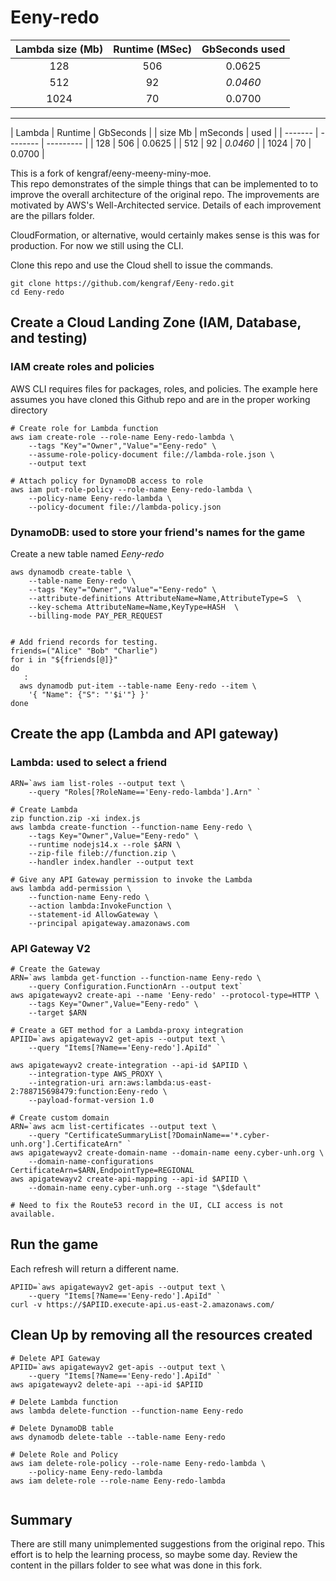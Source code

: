 # Eeny-redo
| Lambda size (Mb)  | Runtime (MSec)  | GbSeconds used |
| :---: | :---: | :---: |
|  128    |   506    |   0.0625  |
|  512    |    92    |  *0.0460*  |
|  1024   |    70    |   0.0700  |

----
| Lambda | Runtime  | GbSeconds |
| size Mb | mSeconds | used |
| ------- | -------- | --------- |
| 128 | 506 | 0.0625 |
| 512 | 92 | *0.0460* |
| 1024 | 70 | 0.0700 |  

This is a fork of kengraf/eeny-meeny-miny-moe.  
This repo demonstrates of the simple things that can be implemented to to improve the overall architecture of the original repo.
The improvements are motivated by AWS's Well-Architected service.  Details of each improvement are the pillars folder.

CloudFormation, or alternative, would certainly makes sense is this was for production.  For now we still using the CLI.

Clone this repo and use the Cloud shell to issue the commands.
```
git clone https://github.com/kengraf/Eeny-redo.git
cd Eeny-redo
```

## Create a Cloud Landing Zone (IAM, Database, and testing)

### IAM create roles and policies
AWS CLI requires files for packages, roles, and policies.  The example here assumes you have cloned this Github repo and are in the proper working directory

```
# Create role for Lambda function
aws iam create-role --role-name Eeny-redo-lambda \
    --tags "Key"="Owner","Value"="Eeny-redo" \
    --assume-role-policy-document file://lambda-role.json \
    --output text
  
# Attach policy for DynamoDB access to role
aws iam put-role-policy --role-name Eeny-redo-lambda \
    --policy-name Eeny-redo-lambda \
    --policy-document file://lambda-policy.json  

```

### DynamoDB: used to store your friend\'s names for the game 
Create a new table named *Eeny-redo*
```
aws dynamodb create-table \
    --table-name Eeny-redo \
    --tags "Key"="Owner","Value"="Eeny-redo" \
    --attribute-definitions AttributeName=Name,AttributeType=S  \
    --key-schema AttributeName=Name,KeyType=HASH  \
    --billing-mode PAY_PER_REQUEST  
      
```
   
```
# Add friend records for testing.  
friends=("Alice" "Bob" "Charlie")
for i in "${friends[@]}"
do
   : 
  aws dynamodb put-item --table-name Eeny-redo --item \
    '{ "Name": {"S": "'$i'"} }' 
done

```


## Create the app (Lambda and API gateway)
### Lambda: used to select a friend
```
ARN=`aws iam list-roles --output text \
    --query "Roles[?RoleName=='Eeny-redo-lambda'].Arn" `  

# Create Lambda
zip function.zip -xi index.js
aws lambda create-function --function-name Eeny-redo \
    --tags Key="Owner",Value="Eeny-redo" \
    --runtime nodejs14.x --role $ARN \
    --zip-file fileb://function.zip \
    --handler index.handler --output text   

# Give any API Gateway permission to invoke the Lambda
aws lambda add-permission \
    --function-name Eeny-redo \
    --action lambda:InvokeFunction \
    --statement-id AllowGateway \
    --principal apigateway.amazonaws.com  

```
### API Gateway V2
```
# Create the Gateway
ARN=`aws lambda get-function --function-name Eeny-redo \
    --query Configuration.FunctionArn --output text`
aws apigatewayv2 create-api --name 'Eeny-redo' --protocol-type=HTTP \
    --tags Key="Owner",Value="Eeny-redo" \
    --target $ARN

# Create a GET method for a Lambda-proxy integration
APIID=`aws apigatewayv2 get-apis --output text \
    --query "Items[?Name=='Eeny-redo'].ApiId" `
    
aws apigatewayv2 create-integration --api-id $APIID \
    --integration-type AWS_PROXY \
    --integration-uri arn:aws:lambda:us-east-2:788715698479:function:Eeny-redo \
    --payload-format-version 1.0

# Create custom domain
ARN=`aws acm list-certificates --output text \
    --query "CertificateSummaryList[?DomainName=='*.cyber-unh.org'].CertificateArn" `
aws apigatewayv2 create-domain-name --domain-name eeny.cyber-unh.org \
    --domain-name-configurations CertificateArn=$ARN,EndpointType=REGIONAL
aws apigatewayv2 create-api-mapping --api-id $APIID \
    --domain-name eeny.cyber-unh.org --stage "\$default"

# Need to fix the Route53 record in the UI, CLI access is not available.
```
## Run the game
Each refresh will return a different name.
```
APIID=`aws apigatewayv2 get-apis --output text \
    --query "Items[?Name=='Eeny-redo'].ApiId" `
curl -v https://$APIID.execute-api.us-east-2.amazonaws.com/
```

## Clean Up by removing all the resources created
```
# Delete API Gateway
APIID=`aws apigatewayv2 get-apis --output text \
    --query "Items[?Name=='Eeny-redo'].ApiId" `
aws apigatewayv2 delete-api --api-id $APIID

# Delete Lambda function
aws lambda delete-function --function-name Eeny-redo

# Delete DynamoDB table
aws dynamodb delete-table --table-name Eeny-redo

# Delete Role and Policy
aws iam delete-role-policy --role-name Eeny-redo-lambda \
    --policy-name Eeny-redo-lambda
aws iam delete-role --role-name Eeny-redo-lambda
  
```

## Summary
There are still many unimplemented suggestions from the original repo.  This effort is to help the learning process, so maybe some day.  Review the content in the pillars folder to see what was done in this fork.
